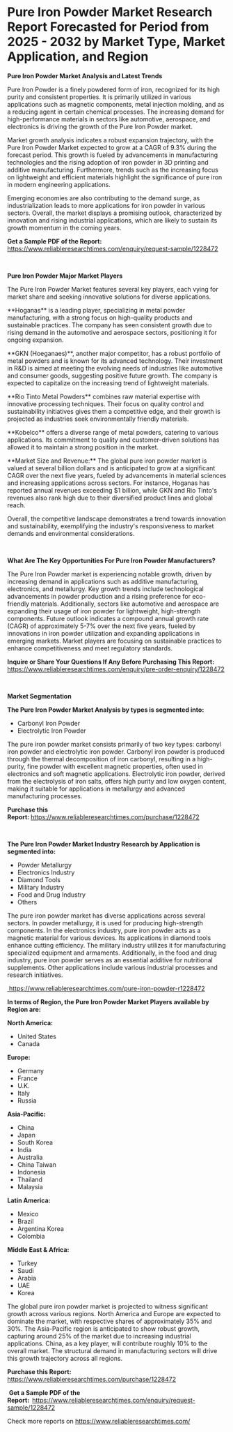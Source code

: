 <p><h1>Pure Iron Powder Market Research Report Forecasted for Period from 2025 -  2032 by Market Type, Market Application, and Region</h1></p><p><strong>Pure Iron Powder Market Analysis and Latest Trends</strong></p>
<p><p>Pure Iron Powder is a finely powdered form of iron, recognized for its high purity and consistent properties. It is primarily utilized in various applications such as magnetic components, metal injection molding, and as a reducing agent in certain chemical processes. The increasing demand for high-performance materials in sectors like automotive, aerospace, and electronics is driving the growth of the Pure Iron Powder market. </p><p>Market growth analysis indicates a robust expansion trajectory, with the Pure Iron Powder Market expected to grow at a CAGR of 9.3% during the forecast period. This growth is fueled by advancements in manufacturing technologies and the rising adoption of iron powder in 3D printing and additive manufacturing. Furthermore, trends such as the increasing focus on lightweight and efficient materials highlight the significance of pure iron in modern engineering applications. </p><p>Emerging economies are also contributing to the demand surge, as industrialization leads to more applications for iron powder in various sectors. Overall, the market displays a promising outlook, characterized by innovation and rising industrial applications, which are likely to sustain its growth momentum in the coming years.</p></p>
<p><strong>Get a Sample PDF of the Report:&nbsp;</strong> <a href="https://www.reliableresearchtimes.com/enquiry/request-sample/1228472?utm_campaign=2720&utm_medium=2&utm_source=Github&utm_content=ia&utm_term=01042025&utm_id=pure-iron-powder">https://www.reliableresearchtimes.com/enquiry/request-sample/1228472</a></p>
<p>&nbsp;</p>
<p><strong>Pure Iron Powder Major Market Players</strong></p>
<p><p>The Pure Iron Powder Market features several key players, each vying for market share and seeking innovative solutions for diverse applications. </p><p>**Hoganas** is a leading player, specializing in metal powder manufacturing, with a strong focus on high-quality products and sustainable practices. The company has seen consistent growth due to rising demand in the automotive and aerospace sectors, positioning it for ongoing expansion.</p><p>**GKN (Hoeganaes)**, another major competitor, has a robust portfolio of metal powders and is known for its advanced technology. Their investment in R&D is aimed at meeting the evolving needs of industries like automotive and consumer goods, suggesting positive future growth. The company is expected to capitalize on the increasing trend of lightweight materials.</p><p>**Rio Tinto Metal Powders** combines raw material expertise with innovative processing techniques. Their focus on quality control and sustainability initiatives gives them a competitive edge, and their growth is projected as industries seek environmentally friendly materials.</p><p>**Kobelco** offers a diverse range of metal powders, catering to various applications. Its commitment to quality and customer-driven solutions has allowed it to maintain a strong position in the market.</p><p>**Market Size and Revenue:** The global pure iron powder market is valued at several billion dollars and is anticipated to grow at a significant CAGR over the next five years, fueled by advancements in material sciences and increasing applications across sectors. For instance, Hoganas has reported annual revenues exceeding $1 billion, while GKN and Rio Tinto's revenues also rank high due to their diversified product lines and global reach.</p><p>Overall, the competitive landscape demonstrates a trend towards innovation and sustainability, exemplifying the industry's responsiveness to market demands and environmental considerations.</p></p>
<p>&nbsp;</p>
<p><strong>What Are The Key Opportunities For Pure Iron Powder Manufacturers?</strong></p>
<p><p>The Pure Iron Powder market is experiencing notable growth, driven by increasing demand in applications such as additive manufacturing, electronics, and metallurgy. Key growth trends include technological advancements in powder production and a rising preference for eco-friendly materials. Additionally, sectors like automotive and aerospace are expanding their usage of iron powder for lightweight, high-strength components. Future outlook indicates a compound annual growth rate (CAGR) of approximately 5-7% over the next five years, fueled by innovations in iron powder utilization and expanding applications in emerging markets. Market players are focusing on sustainable practices to enhance competitiveness and meet regulatory standards.</p></p>
<p><strong>Inquire or Share Your Questions If Any Before Purchasing This Report:</strong> <a href="https://www.reliableresearchtimes.com/enquiry/pre-order-enquiry/1228472?utm_campaign=2720&utm_medium=2&utm_source=Github&utm_content=ia&utm_term=01042025&utm_id=pure-iron-powder">https://www.reliableresearchtimes.com/enquiry/pre-order-enquiry/1228472</a></p>
<p>&nbsp;</p>
<p><strong>Market Segmentation</strong></p>
<p><strong>The Pure Iron Powder Market Analysis by types is segmented into:</strong></p>
<p><ul><li>Carbonyl Iron Powder</li><li>Electrolytic Iron Powder</li></ul></p>
<p><p>The pure iron powder market consists primarily of two key types: carbonyl iron powder and electrolytic iron powder. Carbonyl iron powder is produced through the thermal decomposition of iron carbonyl, resulting in a high-purity, fine powder with excellent magnetic properties, often used in electronics and soft magnetic applications. Electrolytic iron powder, derived from the electrolysis of iron salts, offers high purity and low oxygen content, making it suitable for applications in metallurgy and advanced manufacturing processes.</p></p>
<p><strong>Purchase this Report:&nbsp;</strong><a href="https://www.reliableresearchtimes.com/purchase/1228472?utm_campaign=2720&utm_medium=2&utm_source=Github&utm_content=ia&utm_term=01042025&utm_id=pure-iron-powder">https://www.reliableresearchtimes.com/purchase/1228472</a></p>
<p>&nbsp;</p>
<p><strong>The Pure Iron Powder Market Industry Research by Application is segmented into:</strong></p>
<p><ul><li>Powder Metallurgy</li><li>Electronics Industry</li><li>Diamond Tools</li><li>Military Industry</li><li>Food and Drug Industry</li><li>Others</li></ul></p>
<p><p>The pure iron powder market has diverse applications across several sectors. In powder metallurgy, it is used for producing high-strength components. In the electronics industry, pure iron powder acts as a magnetic material for various devices. Its applications in diamond tools enhance cutting efficiency. The military industry utilizes it for manufacturing specialized equipment and armaments. Additionally, in the food and drug industry, pure iron powder serves as an essential additive for nutritional supplements. Other applications include various industrial processes and research initiatives.</p></p>
<p><a href="https://www.reliableresearchtimes.com/pure-iron-powder-r1228472?utm_campaign=2720&utm_medium=2&utm_source=Github&utm_content=ia&utm_term=01042025&utm_id=pure-iron-powder">&nbsp;https://www.reliableresearchtimes.com/pure-iron-powder-r1228472</a></p>
<p><strong>In terms of Region, the Pure Iron Powder Market Players available by Region are:</strong></p>
<p>
    <p> <strong> North America: </strong>
        <ul>
            <li>United States</li>
            <li>Canada</li>
        </ul>
        </p> 
    <p> <strong> Europe: </strong>
        <ul>
            <li>Germany</li>
            <li>France</li>
            <li>U.K.</li>
            <li>Italy</li>
            <li>Russia</li>
        </ul>
        </p> 
    <p> <strong> Asia-Pacific: </strong>
        <ul>
            <li>China</li>
            <li>Japan</li>
            <li>South Korea</li>
            <li>India</li>
            <li>Australia</li>
            <li>China Taiwan</li>
            <li>Indonesia</li>
            <li>Thailand</li>
            <li>Malaysia</li>
        </ul>
        </p> 
    <p> <strong> Latin America: </strong>
        <ul>
            <li>Mexico</li>
            <li>Brazil</li>
            <li>Argentina Korea</li>
            <li>Colombia</li>
        </ul>
        </p> 
    <p> <strong> Middle East & Africa: </strong>
        <ul>
            <li>Turkey</li>
            <li>Saudi</li>
            <li>Arabia</li>
            <li>UAE</li>
            <li>Korea</li>
        </ul>
    </p>
    </p>
<p><p>The global pure iron powder market is projected to witness significant growth across various regions. North America and Europe are expected to dominate the market, with respective shares of approximately 35% and 30%. The Asia-Pacific region is anticipated to show robust growth, capturing around 25% of the market due to increasing industrial applications. China, as a key player, will contribute roughly 10% to the overall market. The structural demand in manufacturing sectors will drive this growth trajectory across all regions.</p></p>
<p><strong>Purchase this Report: </strong><a href="https://www.reliableresearchtimes.com/purchase/1228472?utm_campaign=2720&utm_medium=2&utm_source=Github&utm_content=ia&utm_term=01042025&utm_id=pure-iron-powder">https://www.reliableresearchtimes.com/purchase/1228472</a></p>
<p>&nbsp;<strong>Get a Sample PDF of the Report:&nbsp;&nbsp;</strong><a href="https://www.reliableresearchtimes.com/enquiry/request-sample/1228472?utm_campaign=2720&utm_medium=2&utm_source=Github&utm_content=ia&utm_term=01042025&utm_id=pure-iron-powder">https://www.reliableresearchtimes.com/enquiry/request-sample/1228472</a></p>
<p><strong></strong></p>
<p>Check more reports on <a href="https://www.reliableresearchtimes.com/?utm_campaign=2720&utm_medium=2&utm_source=Github&utm_content=ia&utm_term=01042025&utm_id=pure-iron-powder">https://www.reliableresearchtimes.com/</a></p>